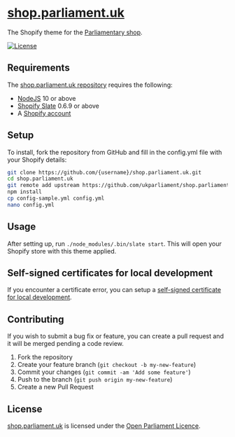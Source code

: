 # [shop.parliament.uk](https://shop.parliament.uk/)
The Shopify theme for the [Parliamentary shop](https://shop.parliament.uk/).

[![License][shield-license]][info-license]

## Requirements
The [shop.parliament.uk repository][shop.parliament.uk] requires the following:

* [NodeJS][nodejs] 10 or above
* [Shopify Slate][slate] 0.6.9 or above
* A [Shopify account][shopify]

## Setup
To install, fork the repository from GitHub and fill in the config.yml file with your Shopify details:

```bash
git clone https://github.com/{username}/shop.parliament.uk.git
cd shop.parliament.uk
git remote add upstream https://github.com/ukparliament/shop.parliament.uk.git
npm install
cp config-sample.yml config.yml
nano config.yml
```

## Usage
After setting up, run `./node_modules/.bin/slate start`. This will open your Shopify store with this theme applied.

## Self-signed certificates for local development
If you encounter a certificate error, you can setup a [self-signed certificate for local development][ssl].

## Contributing
If you wish to submit a bug fix or feature, you can create a pull request and it will be merged pending a code review.

1. Fork the repository
1. Create your feature branch (`git checkout -b my-new-feature`)
1. Commit your changes (`git commit -am 'Add some feature'`)
1. Push to the branch (`git push origin my-new-feature`)
1. Create a new Pull Request

## License
[shop.parliament.uk][shop.parliament.uk] is licensed under the [Open Parliament Licence][info-license].

[nodejs]:                 http://nodejs.org/
[slate]:                  https://shopify.github.io/slate/docs/0.14.0/
[shopify]:                https://shopify.co.uk/
[ssl]:                    https://github.com/Shopify/slate/wiki/4.-Create-a-self-signed-SSL-certificate

[shop.parliament.uk]:     https://github.com/ukparliament/shop.parliament.uk
[pds]:                    https://www.parliament.uk/mps-lords-and-offices/offices/bicameral/parliamentary-digital-service/

[info-license]:           https://www.parliament.uk/site-information/copyright-parliament/open-parliament-licence/
[shield-license]:         https://img.shields.io/badge/license-Open%20Parliament%20Licence-blue.svg
